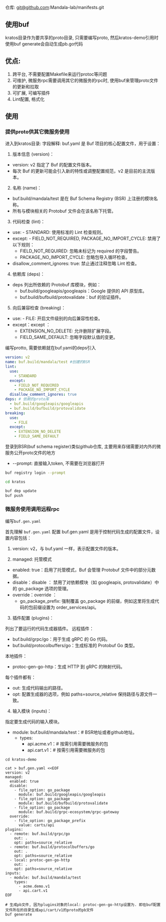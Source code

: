 仓库: git@github.com:Mandala-lab/manifests.git

## 使用buf

kratos目录作为要共享的proto目录, 只需要编写proto, 然后kratos-demo引用时使用buf generate会自动生成pb.go代码

## 优点:

1. 跨平台, 不需要配置Makefile来运行protoc等问题
2. 可维护, 微服务rpc需要调用其它的微服务的rpc时, 使用buf来管理proto文件的更新和拉取
3. 可扩展, 可编写插件
4. Lint配置, 格式化

## 使用

### 提供proto供其它微服务使用

进入到kratos目录:
字段解释:
buf.yaml 是 Buf 项目的核心配置文件，用于设置：

1. 版本信息 (version)：

- version: v2 指定了 Buf 的配置文件版本。
- 每次 Buf 的更新可能会引入新的特性或调整配置规范，v2 是目前的主流版本。

2. 名称 (name)：

- buf.build/mandala/test 是在 Buf Schema Registry (BSR) 上注册的模块名称。
- 所有与模块相关的 Protobuf 文件会在该名称下托管。

3. 代码检查 (lint)：

- use: - STANDARD: 使用标准的 Lint 检查规则。
- except: - FIELD_NOT_REQUIRED, PACKAGE_NO_IMPORT_CYCLE: 禁用了以下规则：
    - FIELD_NOT_REQUIRED: 忽略未标记为 required 的字段警告。
    - PACKAGE_NO_IMPORT_CYCLE: 忽略包导入循环检查。
- disallow_comment_ignores: true: 禁止通过注释忽略 Lint 检查。

4. 依赖库 (deps)：

- deps 列出所依赖的 Protobuf 库模块，例如：
    - buf.build/googleapis/googleapis：Google 提供的 API 原型库。
    - buf.build/bufbuild/protovalidate：buf 的验证插件。

5. 向后兼容检查 (breaking)：

- use: - FILE: 开启文件级别的向后兼容性检查。
- except：except ：
    - EXTENSION_NO_DELETE: 允许删除扩展字段。
    - FIELD_SAME_DEFAULT: 忽略字段默认值的变更。

编写protto, 需要依赖就在buf.yaml的deps引入

```yaml
version: v2
name: buf.build/mandala/test #创建的BSR
lint:
  use:
    - STANDARD
  except:
    - FIELD_NOT_REQUIRED
    - PACKAGE_NO_IMPORT_CYCLE
  disallow_comment_ignores: true
deps: # 依赖的proto库
  - buf.build/googleapis/googleapis
  - buf.build/bufbuild/protovalidate
breaking:
  use:
    - FILE
  except:
    - EXTENSION_NO_DELETE
    - FIELD_SAME_DEFAULT

```

登录到BSR(buf schema register)类似github仓库, 主要用来存储需要对内外的微服务公开proto文件的地方

- --prompt: 直接输入token, 不需要在浏览器打开

```bash
buf registry login --prompt
```

```bash
cd kratos

buf dep update
buf push
```

### 微服务使用调用远程rpc

编写`buf.gen.yaml`

首先理解 `buf.gen.yaml` 配置
buf.gen.yaml 是用于控制代码生成的配置文件，设置内容包括：

1. version: v2，与 buf.yaml 一样，表示配置文件的版本。

2. managed: 托管模式

- enabled: true：启用了托管模式，Buf 会管理 Protobuf 文件中的部分元数据。
- disable：disable ： 禁用了对依赖模块（如 googleapis, protovalidate）中的 go_package 选项的管理。
- override：override ：
    - go_package_prefix: 强制覆盖 go_package 的前缀，例如这里将生成代码的包前缀设置为 order_services/api。

3. 插件配置 (plugins)：

列出了要运行的代码生成器插件。
远程插件：

- buf.build/grpc/go：用于生成 gRPC 的 Go 代码。
- buf.build/protocolbuffers/go：生成标准的 Protobuf Go 类型。

本地插件：

- protoc-gen-go-http：生成 HTTP 到 gRPC 的映射代码。

每个插件都有：

- out: 生成代码输出的路径。
- opt: 配置生成器的选项，例如 paths=source_relative 保持路径与源文件一致。

4. 输入模块 (inputs)：

指定要生成代码的输入模块。

- module: buf.build/mandala/test：# BSR地址或者github地址。
    - types:
        - api.acme.v1：# 按需引用需要微服务的包
        - api.cart.v1：# 按需引用需要微服务的包

```shell
cd kratos-demo

cat > buf.gen.yaml <<EOF
version: v2
managed:
  enabled: true
  disable:
    - file_option: go_package
      module: buf.build/googleapis/googleapis
    - file_option: go_package
      module: buf.build/bufbuild/protovalidate
    - file_option: go_package
      module: buf.build/grpc-ecosystem/grpc-gateway
  override:
    - file_option: go_package_prefix
      value: carts/api
plugins:
  - remote: buf.build/grpc/go
    out: .
    opt: paths=source_relative
  - remote: buf.build/protocolbuffers/go
    out: .
    opt: paths=source_relative
  - local: protoc-gen-go-http
    out: .
    opt: paths=source_relative
inputs:
  - module: buf.build/mandala/test
    types:
      - acme.demo.v1
      - api.cart.v1
EOF

# 生成pb文件, 因为plugins对象的local: protoc-gen-go-http设置为. 即在buf配置文件所在的目录生成api/cart/v1的proto的pb文件
buf generate
```
